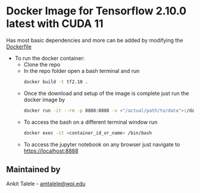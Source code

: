 # Docker Image for Tensorflow 2.10.0 latest with CUDA 11 
Has most basic dependencies and more can be added by modifying the [Dockerfile](Dockerfile)

- To run the docker container:
	- Clone the repo
  - In the repo folder open a bash terminal and run
    ```bash
    docker build -t tf2.10 .
    ```
  - Once the download and setup of the image is complete just run the docker image by
    ```bash
    docker run -it --rm -p 8888:8888 -v <"/actual/path/to/data">:/data --name name_of_the_container -e DISPLAY=$DISPLAY -v /tmp/.X11-unix:/tmp/.X11-unix tf2.10
    ```
  - To access the bash on a different terminal window run
    ```bash
    docker exec -it <container_id_or_name> /bin/bash
    ```
  - To access the jupyter notebook on any browser just navigate to
    [https://localhost:8888](https://localhost:8888)
    

## Maintained by
Ankit Talele - amtalele@wpi.edu
